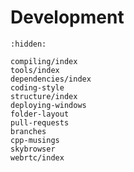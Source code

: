 # Development


```{toctree}
:hidden:

compiling/index
tools/index
dependencies/index
coding-style
structure/index
deploying-windows
folder-layout
pull-requests
branches
cpp-musings
skybrowser
webrtc/index

```


